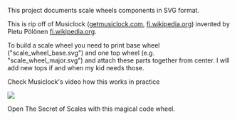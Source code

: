 This project documents scale wheels components in SVG format.

This is rip off of Musiclock ([getmusiclock.com](https://www.getmusiclock.com/), [fi.wikipedia.org](https://fi.wikipedia.org/wiki/S%C3%A4velkello)) invented by Pietu Pölönen [fi.wikipedia.org](https://fi.wikipedia.org/wiki/Perttu_P%C3%B6l%C3%B6nen).

To build a scale wheel you need to print base wheel ("scale_wheel_base.svg") and one top wheel (e.g. "scale_wheel_major.svg") and attach these parts together from center. I will add new tops if and when my kid needs those.

Check Musiclock's video how this works in practice

[<img src="https://img.youtube.com/vi/SDUt9Z6IOWU/hq1.jpg">](https://youtu.be/SDUt9Z6IOWU)

Open The Secret of Scales with this magical code wheel.
